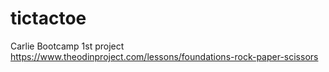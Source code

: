 # tictactoe

Carlie Bootcamp 1st project
https://www.theodinproject.com/lessons/foundations-rock-paper-scissors